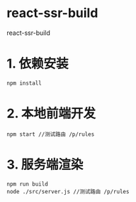 # react-ssr-build
react-ssr-build

# 1. 依赖安装
```
npm install 
```

# 2. 本地前端开发
```
npm start //测试路由 /p/rules
```

# 3. 服务端渲染
```
npm run build
node ./src/server.js //测试路由 /p/rules
```

